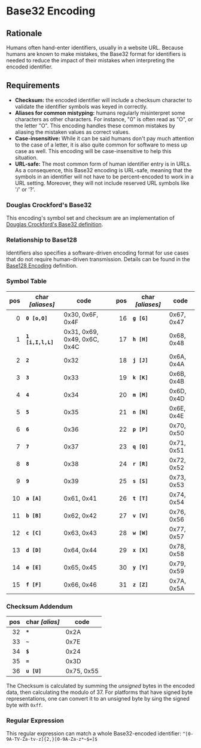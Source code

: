 # Base32 Encoding

## Rationale

Humans often hand-enter identifiers, usually in a website URL. Because humans are known to make mistakes, the Base32 format for identifiers is needed to reduce the impact of their mistakes when interpreting the encoded identifier.

## Requirements

* **Checksum:** the encoded identifier will include a checksum character to validate the identifier symbols was keyed in correctly.
* **Aliases for common mistyping:** humans regularly misinterpret some characters as other characters. For instance, "0" is often read as "O", or the letter "O". This encoding handles these common mistakes by aliasing the mistaken values as correct values.
* **Case-insensitive:** While it can be said humans don't pay much attention to the case of a letter, it is also quite common for software to mess up case as well. This encoding will be case-insensitive to help this situation.
* **URL-safe:** The most common form of human identifier entry is in URLs. As a consequence, this Base32 encoding is URL-safe, meaning that the symbols in an identifier will not have to be percent-encoded to work in a URL setting. Moreover, they will not include reserved URL symbols like '/' or '?'.

### Douglas Crockford's Base32

This encoding's symbol set and checksum are an implementation of [Douglas Crockford's Base32 definition](http://crockford.com/wrmg/base32.html).

### Relationship to Base128

Identifiers also specifies a software-driven encoding format for use cases that do not require human-driven transmission. Details can be found in the [Base128 Encoding](Base128.md) definition.

### Symbol Table

|pos|char _[aliases]_|code|  |pos|char _[aliases]_|code|
|---:|---|---|---|---:|---|---|
|0|**`0 [o,O]`**|0x30, 0x6F, 0x4F| |16|**`g [G]`**|0x67, 0x47|
|1|**`1 [i,I,l,L]`**|0x31, 0x69, 0x49, 0x6C, 0x4C| |17|**`h [H]`**|0x68, 0x48|
|2|**`2`**|0x32| |18|**`j [J]`**|0x6A, 0x4A|
|3|**`3`**|0x33| |19|**`k [K]`**|0x6B, 0x4B|
|4|**`4`**|0x34| |20|**`m [M]`**|0x6D, 0x4D|
|5|**`5`**|0x35| |21|**`n [N]`**|0x6E, 0x4E|
|6|**`6`**|0x36| |22|**`p [P]`**|0x70, 0x50|
|7|**`7`**|0x37| |23|**`q [Q]`**|0x71, 0x51|
|8|**`8`**|0x38| |24|**`r [R]`**|0x72, 0x52|
|9|**`9`**|0x39| |25|**`s [S]`**|0x73, 0x53|
|10|**`a [A]`**|0x61, 0x41| |26|**`t [T]`**|0x74, 0x54|
|11|**`b [B]`**|0x62, 0x42| |27|**`v [V]`**|0x76, 0x56|
|12|**`c [C]`**|0x63, 0x43| |28|**`w [W]`**|0x77, 0x57|
|13|**`d [D]`**|0x64, 0x44| |29|**`x [X]`**|0x78, 0x58|
|14|**`e [E]`**|0x65, 0x45| |30|**`y [Y]`**|0x79, 0x59|
|15|**`f [F]`**|0x66, 0x46| |31|**`z [Z]`**|0x7A, 0x5A|

### Checksum Addendum

|pos|char _[alias]_|code|
|---:|---|---|
|32|**`*`**|0x2A|
|33|**`~`**|0x7E|
|34|**`$`**|0x24|
|35|**`=`**|0x3D|
|36|**`u [U]`**|0x75, 0x55|

The Checksum is calculated by summing the _unsigned_ bytes in the encoded data, then calculating the modulo of 37. For platforms that have signed byte representations, one can convert it to an unsigned byte by `&`ing the signed byte with `0xff`.

### Regular Expression

This regular expression can match a whole Base32-encoded identifier: `^[0-9A-TV-Za-tv-z]{2,}[0-9A-Za-z*~$=]$`
